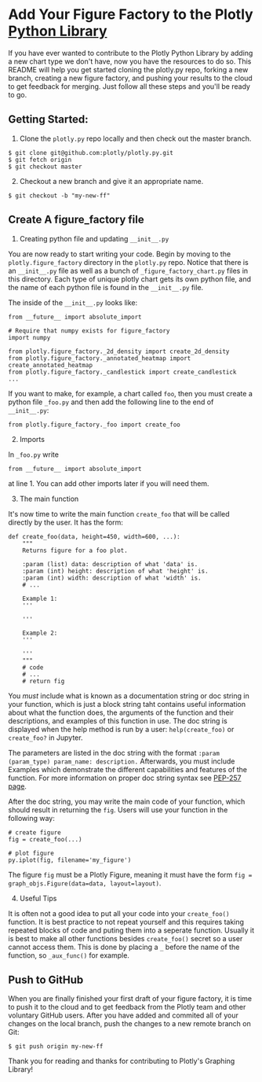 # Add Your Figure Factory to the Plotly [Python Library](https://plot.ly/python/)

If you have ever wanted to contribute to the Plotly Python Library by adding a new chart type we don't have, now you have the resources to do so. This README will help you get started cloning the plotly.py repo, forking a new branch, creating a new figure factory, and pushing your results to the cloud to get feedback for merging. Just follow all these steps and you'll be ready to go.

## Getting Started:
1. Clone the `plotly.py` repo locally and then check out the master branch.

```
$ git clone git@github.com:plotly/plotly.py.git
$ git fetch origin
$ git checkout master
```

2. Checkout a new branch and give it an appropriate name.

```
$ git checkout -b "my-new-ff"
```

## Create A figure_factory file
1. Creating python file and updating `__init__.py`

You are now ready to start writing your code. Begin by moving to the `plotly.figure_factory` directory in the `plotly.py` repo. Notice that there is an `__init__.py` file as well as a bunch of `_figure_factory_chart.py` files in this directory. Each type of unique plotly chart gets its own python file, and the name of each python file is found in the `__init__.py` file.

The inside of the `__init__.py` looks like:

```
from __future__ import absolute_import

# Require that numpy exists for figure_factory
import numpy

from plotly.figure_factory._2d_density import create_2d_density
from plotly.figure_factory._annotated_heatmap import create_annotated_heatmap
from plotly.figure_factory._candlestick import create_candlestick
...
```

If you want to make, for example, a chart called `foo`, then you must create a python file `_foo.py` and then add the following line to the end of `__init__.py`:

```
from plotly.figure_factory._foo import create_foo
```

2. Imports

In `_foo.py` write

```
from __future__ import absolute_import
```

at line 1. You can add other imports later if you will need them.

3. The main function

It's now time to write the main function `create_foo` that will be called directly by the user. It has the form:

```
def create_foo(data, height=450, width=600, ...):
    """
    Returns figure for a foo plot.

    :param (list) data: description of what 'data' is.
    :param (int) height: description of what 'height' is.
    :param (int) width: description of what 'width' is.
    # ...
    
    Example 1:
    '''
    
    '''
    
    Example 2:
    '''
    
    '''
    """
    # code
    # ...
    # return fig
```

You _must_ include what is known as a documentation string or doc string in your function, which is just a block string taht contains useful information about what the function does, the arguments of the function and their descriptions, and examples of this function in use. The doc string is displayed when the help method is run by a user: `help(create_foo)` or `create_foo?` in Jupyter.

The parameters are listed in the doc string with the format `:param (param_type) param_name: description.` Afterwards, you must include Examples which demonstrate the different capabilities and features of the function. For more information on proper doc string syntax see [PEP-257 page](https://www.python.org/dev/peps/pep-0257/).

After the doc string, you may write the main code of your function, which should result in returning the `fig`. Users will use your function in the following way:

```
# create figure
fig = create_foo(...)

# plot figure
py.iplot(fig, filename='my_figure')
```

The figure `fig` must be a Plotly Figure, meaning it must have the form `fig = graph_objs.Figure(data=data, layout=layout)`.

4. Useful Tips

It is often not a good idea to put all your code into your `create_foo()` function. It is best practice to not repeat yourself and this requires taking repeated blocks of code and puting them into a seperate function. Usually it is best to make all other functions besides `create_foo()` secret so a user cannot access them. This is done by placing a `_` before the name of the function, so `_aux_func()` for example.


## Push to GitHub

When you are finally finished your first draft of your figure factory, it is time to push it to the cloud and to get feedback from the Plotly team and other voluntary GitHub users. After you have added and commited all of your changes on the local branch, push the changes to a new remote branch on Git:

```
$ git push origin my-new-ff
```

Thank you for reading and thanks for contributing to Plotly's Graphing Library!
